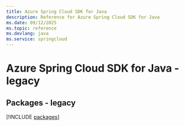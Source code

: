 ```yaml
---
title: Azure Spring Cloud SDK for Java
description: Reference for Azure Spring Cloud SDK for Java
ms.date: 09/12/2025
ms.topic: reference
ms.devlang: java
ms.service: springcloud
---
```

# Azure Spring Cloud SDK for Java - legacy
## Packages - legacy
[!INCLUDE [packages](spring-cloud-index.md)]